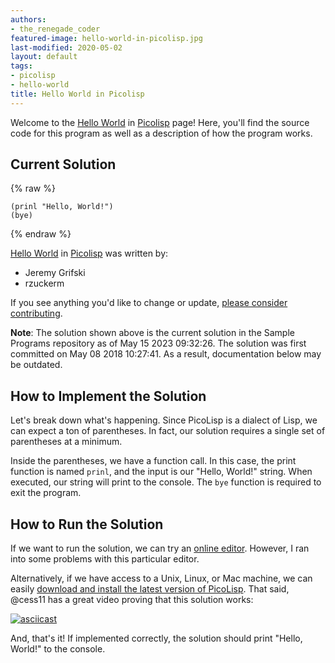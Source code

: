```yaml
---
authors:
- the_renegade_coder
featured-image: hello-world-in-picolisp.jpg
last-modified: 2020-05-02
layout: default
tags:
- picolisp
- hello-world
title: Hello World in Picolisp
---
```


Welcome to the [Hello World](https://sampleprograms.io/projects/hello-world) in [Picolisp](https://sampleprograms.io/languages/picolisp) page! Here, you'll find the source code for this program as well as a description of how the program works.

## Current Solution

{% raw %}

```picolisp
(prinl "Hello, World!")
(bye)
```

{% endraw %}

[Hello World](https://sampleprograms.io/projects/hello-world) in [Picolisp](https://sampleprograms.io/languages/picolisp) was written by:

- Jeremy Grifski
- rzuckerm

If you see anything you'd like to change or update, [please consider contributing](https://github.com/TheRenegadeCoder/sample-programs).

**Note**: The solution shown above is the current solution in the Sample Programs repository as of May 15 2023 09:32:26. The solution was first committed on May 08 2018 10:27:41. As a result, documentation below may be outdated.

## How to Implement the Solution

Let's break down what's happening. Since PicoLisp is a dialect of
Lisp, we can expect a ton of parentheses. In fact, our solution requires a single
set of parentheses at a minimum.

Inside the parentheses, we have a function call. In this case, the print function
is named `prinl`, and the input is our "Hello, World!" string. When executed, our
string will print to the console. The `bye` function is required to exit the program.


## How to Run the Solution

If we want to run the solution, we can try an [online editor][1]. However, I ran into some 
problems with this particular editor.

Alternatively, if we have access to a Unix, Linux, or Mac machine, we can easily 
[download and install the latest version of PicoLisp][2]. That said, @cess11 has a great 
video proving that this solution works:

[![asciicast](https://asciinema.org/a/HdFjKizOUYKdcyFoG6h4RPhjn.svg)](https://asciinema.org/a/HdFjKizOUYKdcyFoG6h4RPhjn)

And, that's it! If implemented correctly, the solution should print "Hello, World!" to the console.

[1]: https://www.jdoodle.com/execute-picolisp-online/
[2]: https://software-lab.de/down.html
